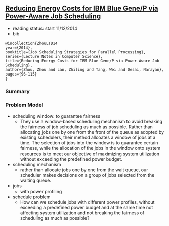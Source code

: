 ## [Reducing Energy Costs for IBM Blue Gene/P via Power-Aware Job Scheduling](http://link.springer.com/chapter/10.1007%2F978-3-662-43779-7_6#)

- reading status: start 11/12/2014
- bib
```
@incollection{ZhouLTD14
year={2014},
booktitle={Job Scheduling Strategies for Parallel Processing},
series={Lecture Notes in Computer Science},
title={Reducing Energy Costs for IBM Blue Gene/P via Power-Aware Job Scheduling},
author={Zhou, Zhou and Lan, Zhiling and Tang, Wei and Desai, Narayan},
pages={96-115}
}
```

### Summary


### Problem Model
- scheduling window: to guarantee fairness
  - They use a window-based scheduling mechanism to avoid breaking the fairness of job scheduling as much as possible. Rather than allocating jobs one by one from the front of the queue as adopted by existing schedulers, their method allcoates a window of jobs at a time. The selection of jobs into the window is to guarantee certain fairness, while the allocation of the jobs in the window onto system resources is to meet our objective of maximizing system utilization without exceeding the predefined power budget.
- scheduling mechanism
  - rather than allocate jobs one by one from the wait queue, our scheduler makes decisions on a group of jobs selected from the waiting queue.
- jobs
  - with power profiling
- schedule problem
  - How can we schedule jobs with different power profiles, without exceeding a predefined power budget and at the same time not affecting system utilization and not breaking the fairness of scheduling as much as possible?
